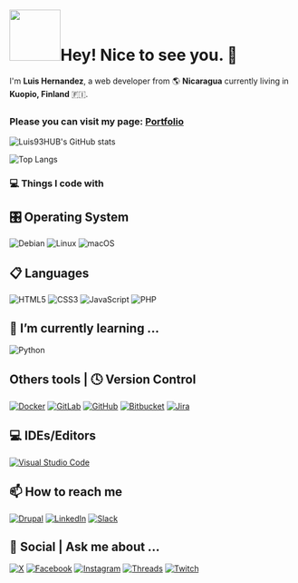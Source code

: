 # <img src="https://media.giphy.com/media/v1.Y2lkPTc5MGI3NjExZWNleGtqdnBxOGUzNHBvbWk5MTJ6cTNqNDAzYmE4azc3NHhhZ3R6eiZlcD12MV9zdGlja2Vyc19zZWFyY2gmY3Q9cw/IauL6LvGNlT3ffhcqq/giphy.gif" width="90"/>Hey! Nice to see you. 👋

<!--
**Luis93Hub/Luis93Hub** is a ✨ _special_ ✨ repository because its `README.md` (this file) appears on your GitHub profile.

Here are some ideas to get you started:

- 🔭 I’m currently working on ...
- 👯 I’m looking to collaborate on ...
- 🤔 I’m looking for help with ...
- 😄 Pronouns: ...
- ⚡ Fun fact: ...
-->

I'm **Luis Hernandez**, a web developer from 🌎 **Nicaragua** currently living in **Kuopio, Finland** 🇫🇮. 

##
### Please you can visit my page: [Portfolio](https://live-portfoliohernandez.pantheonsite.io/)

![Luis93HUB's GitHub stats](https://github-readme-stats.vercel.app/api?username=Luis93HUB&show_icons=true&theme=dark)

![Top Langs](https://github-readme-stats.vercel.app/api/top-langs/?username=Luis93Hub&layout=compact&theme=dark)

### 💻 Things I code with

## 🎛️ Operating System
![Debian](https://img.shields.io/badge/Debian-D70A53?style=for-the-badge&logo=debian&logoColor=white)
![Linux](https://img.shields.io/badge/Linux-FCC624?style=for-the-badge&logo=linux&logoColor=black)
![macOS](https://img.shields.io/badge/mac%20os-000000?style=for-the-badge&logo=macos&logoColor=F0F0F0)

## 📋 Languages
![HTML5](https://img.shields.io/badge/html5-%23E34F26.svg?style=for-the-badge&logo=html5&logoColor=white)
![CSS3](https://img.shields.io/badge/css3-%231572B6.svg?style=for-the-badge&logo=css3&logoColor=white)
![JavaScript](https://img.shields.io/badge/javascript-%23323330.svg?style=for-the-badge&logo=javascript&logoColor=%23F7DF1E)
![PHP](https://img.shields.io/badge/php-%23777BB4.svg?style=for-the-badge&logo=php&logoColor=white)

## 🌱 I’m currently learning ...
![Python](https://img.shields.io/badge/python-3670A0?style=for-the-badge&logo=python&logoColor=ffdd54)

## Others tools | 🕓 Version Control
[![Docker](https://img.shields.io/badge/docker-%230db7ed.svg?style=for-the-badge&logo=docker&logoColor=white)](https://www.docker.com/#build)
[![GitLab](https://img.shields.io/badge/gitlab-%23181717.svg?style=for-the-badge&logo=gitlab&logoColor=white)]()
[![GitHub](https://img.shields.io/badge/github-%23121011.svg?style=for-the-badge&logo=github&logoColor=white)]()
[![Bitbucket](https://img.shields.io/badge/bitbucket-%230047B3.svg?style=for-the-badge&logo=bitbucket&logoColor=white)](https://bitbucket.org/third_reef/workspace/overview/)
[![Jira](https://img.shields.io/badge/jira-%230A0FFF.svg?style=for-the-badge&logo=jira&logoColor=white)](https://thirdreef.atlassian.net/jira/your-work)

## 💻 IDEs/Editors
[![Visual Studio Code](https://img.shields.io/badge/Visual%20Studio%20Code-0078d7.svg?style=for-the-badge&logo=visual-studio-code&logoColor=white)](https://code.visualstudio.com/)

## 📫 How to reach me
[![Drupal](https://img.shields.io/badge/drupal-%230678BE.svg?style=for-the-badge&logo=drupal&logoColor=white)](https://www.drupal.org/user)
[![LinkedIn](https://img.shields.io/badge/linkedin-%230077B5.svg?style=for-the-badge&logo=linkedin&logoColor=white)](https://www.linkedin.com/in/luis-hern%C3%A1ndez-g%C3%B3mez-135bb416b/)
[![Slack](https://img.shields.io/badge/Slack-4A154B?style=for-the-badge&logo=slack&logoColor=white)](https://app.slack.com/client/T06GX3JTS/C06GX3K08)

## 💬 Social | Ask me about ...
[![X](https://img.shields.io/badge/X-%23000000.svg?style=for-the-badge&logo=X&logoColor=white)](https://twitter.com/LuisCar28050784)
[![Facebook](https://img.shields.io/badge/Facebook-%231877F2.svg?style=for-the-badge&logo=Facebook&logoColor=white)](https://www.facebook.com/jo.hern.39)
[![Instagram](https://img.shields.io/badge/Instagram-%23E4405F.svg?style=for-the-badge&logo=Instagram&logoColor=white)](https://www.instagram.com/luis_hernandez993/)
[![Threads](https://img.shields.io/badge/Threads-000000?style=for-the-badge&logo=Threads&logoColor=white)](https://www.threads.net/@luis_hernandez993)
[![Twitch](https://img.shields.io/badge/Twitch-%239146FF.svg?style=for-the-badge&logo=Twitch&logoColor=white)](https://www.twitch.tv/lchg93)
